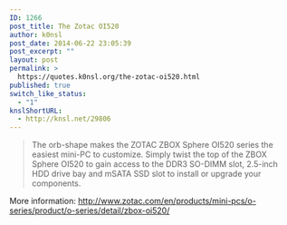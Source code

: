 ```yaml
---
ID: 1266
post_title: The Zotac OI520
author: k0nsl
post_date: 2014-06-22 23:05:39
post_excerpt: ""
layout: post
permalink: >
  https://quotes.k0nsl.org/the-zotac-oi520.html
published: true
switch_like_status:
  - "1"
knslShortURL:
  - http://knsl.net/29806
---
```

<blockquote>The orb-shape makes the ZOTAC ZBOX Sphere OI520 series the easiest mini-PC to customize. Simply twist the top of the ZBOX Sphere OI520 to gain access to the DDR3 SO-DIMM slot, 2.5-inch HDD drive bay and mSATA SSD slot to install or upgrade your components.</blockquote>

More information: <a href="http://www.zotac.com/en/products/mini-pcs/o-series/product/o-series/detail/zbox-oi520/" target="_blank">http://www.zotac.com/en/products/mini-pcs/o-series/product/o-series/detail/zbox-oi520/</a>